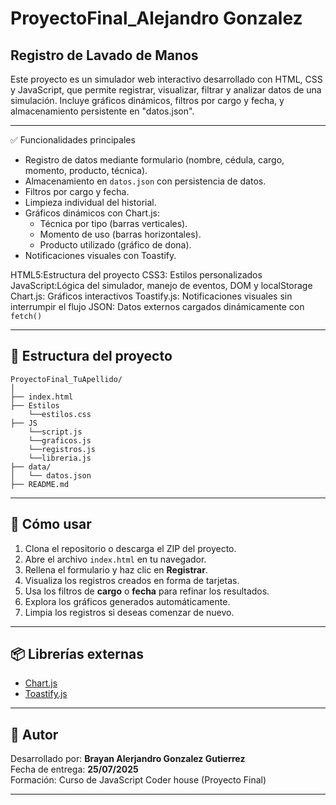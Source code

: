 
# ProyectoFinal_Alejandro Gonzalez

##  Registro de Lavado de Manos

Este proyecto es un simulador web interactivo desarrollado con HTML, CSS y JavaScript, que permite registrar, visualizar, filtrar y analizar datos de una simulación. Incluye gráficos dinámicos, filtros por cargo y fecha, y almacenamiento persistente en "datos.json".

---

✅ Funcionalidades principales

- Registro de datos mediante formulario (nombre, cédula, cargo, momento, producto, técnica).
- Almacenamiento en `datos.json` con persistencia de datos.
- Filtros por cargo y fecha.
- Limpieza individual del historial.
- Gráficos dinámicos con Chart.js:
  - Técnica por tipo (barras verticales).
  - Momento de uso (barras horizontales).
  - Producto utilizado (gráfico de dona).
- Notificaciones visuales con Toastify.




HTML5:Estructura del proyecto 
CSS3: Estilos personalizados 
JavaScript:Lógica del simulador, manejo de eventos, DOM y localStorage 
Chart.js: Gráficos interactivos 
Toastify.js: Notificaciones visuales sin interrumpir el flujo 
JSON: Datos externos cargados dinámicamente con `fetch()` 

---

## 📁 Estructura del proyecto

```
ProyectoFinal_TuApellido/
│
├── index.html            
├── Estilos             
    └──estilos.css
├── JS                
    └──script.js                  
    └──graficos.js      
    └──registros.js  
    └──libreria.js     
├── data/
│   └── datos.json         
├── README.md              
```

---

## 🧪 Cómo usar

1. Clona el repositorio o descarga el ZIP del proyecto.
2. Abre el archivo `index.html` en tu navegador.
3. Rellena el formulario y haz clic en **Registrar**.
4. Visualiza los registros creados en forma de tarjetas.
5. Usa los filtros de **cargo** o **fecha** para refinar los resultados.
6. Explora los gráficos generados automáticamente.
7. Limpia los registros si deseas comenzar de nuevo.

---

## 📦 Librerías externas

- [Chart.js](https://www.chartjs.org/)
- [Toastify.js](https://apvarun.github.io/toastify-js/)

---

## 🔐 Autor

Desarrollado por: **Brayan Alerjandro Gonzalez Gutierrez**  
Fecha de entrega: **25/07/2025**  
Formación: Curso de JavaScript Coder house (Proyecto Final)

---
